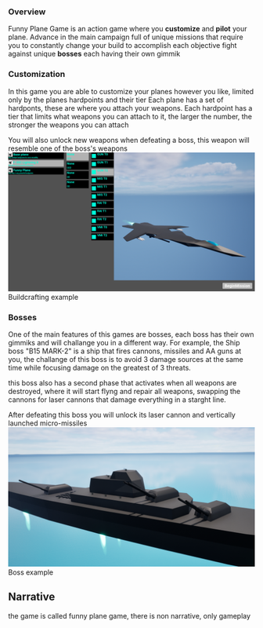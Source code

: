 ### Overview
Funny Plane Game is an action game where you __customize__ and __pilot__ your plane.
Advance in the main campaign full of unique missions that require you to constantly change your build to accomplish each objective
fight against unique __bosses__ each having their own gimmik

### Customization
In this game you are able to customize your planes however you like, limited only by the planes hardpoints and their tier
Each plane has a set of hardponts, these are where you attach your weapons.
Each hardpoint has a tier that limits what weapons you can attach to it, the larger the number, the stronger the weapons you can attach

You will also unlock new weapons when defeating a boss, this weapon will resemble one of the boss's weapons
![alt text](https://github.com/MatteoLecchi1/Funny_Plane_Game/blob/main/Sreenshots/Buildcrafting.PNG?raw=true)
Buildcrafting example

### Bosses
One of the main features of this games are bosses, each boss has their own gimmiks and will challange you in a different way.
For example, the Ship boss "B15 MARK-2" is a ship that fires cannons, missiles and AA guns at you, 
the challange of this boss is to avoid 3 damage sources at the same time while focusing damage on the greatest of 3 threats.

this boss also has a second phase that activates when all weapons are destroyed,
where it will start flyng and repair all weapons, swapping the cannons for laser cannons that damage everything in a starght line.

After defeating this boss you will unlock its laser cannon and vertically launched micro-missiles
![alt text](https://github.com/MatteoLecchi1/Funny_Plane_Game/blob/main/Sreenshots/Shipboss.PNG?raw=true)
Boss example

## Narrative
the game is called funny plane game, there is non narrative, only gameplay
